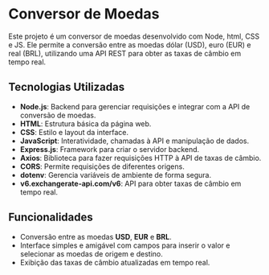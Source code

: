 # Conversor de Moedas

Este projeto é um conversor de moedas desenvolvido com Node, html, CSS e JS. Ele permite a conversão entre as moedas dólar (USD), euro (EUR) e real (BRL), utilizando uma API REST para obter as taxas de câmbio em tempo real.

## Tecnologias Utilizadas

- **Node.js**: Backend para gerenciar requisições e integrar com a API de conversão de moedas.
- **HTML**: Estrutura básica da página web.
- **CSS**: Estilo e layout da interface.
- **JavaScript**: Interatividade, chamadas à API e manipulação de dados.
- **Express.js**: Framework para criar o servidor backend.
- **Axios**: Biblioteca para fazer requisições HTTP à API de taxas de câmbio.
- **CORS**: Permite requisições de diferentes origens.
- **dotenv**: Gerencia variáveis de ambiente de forma segura.
- **v6.exchangerate-api.com/v6**: API para obter taxas de câmbio em tempo real.

## Funcionalidades

- Conversão entre as moedas **USD**, **EUR** e **BRL**.
- Interface simples e amigável com campos para inserir o valor e selecionar as moedas de origem e destino.
- Exibição das taxas de câmbio atualizadas em tempo real.
